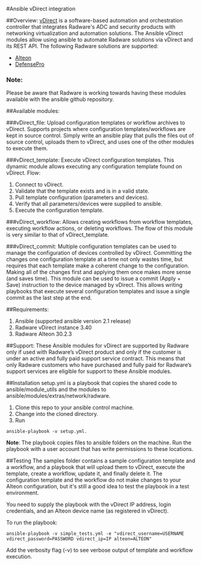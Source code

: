 #Ansible vDirect integration

##Overview:
[vDirect](https://www.radware.com/Products/vDirect/) is a software-based automation and orchestration controller that integrates Radware's ADC and security products with networking virtualization and automation solutions. 
The Ansible vDirect modules allow using ansible to automate Radware solutions via vDirect and its REST API.
The following Radware solutions are supported:

 - [Alteon](https://www.radware.com/Products/Alteon/)
 - [DefensePro](https://www.radware.com/Products/DefensePro/)

### Note: 
Please be aware that Radware is working towards having these modules available with the ansible github repository.

##Available modules:

###vDirect_file:
Upload configuration templates or workflow archives to vDirect. Supports projects where configuration templates/workflows are kept in source control. Simply write an ansible play that pulls the files out of source control, uploads them to vDirect, and uses one of the other modules to execute them.

###vDirect_template:
Execute vDirect configuration templates. This dynamic module allows executing any configuration template found on vDirect. 
Flow:

1. Connect to vDirect.
2. Validate that the template exists and is in a valid state.
3. Pull template configuration (parameters and devices).
4. Verify that all parameters/devices were supplied to ansible.
5. Execute the configuration template.

###vDirect_workflow:
Allows creating workflows from workflow templates, executing workflow actions, or deleting workflows. 
The flow of this module is very similar to that of vDirect_template.

###vDirect_commit:
Multiple configuration templates can be used to manage the configuration of devices controlled by vDirect. Committing the changes one configuration template at a time not only wastes time, but requires that each template make a coherent change to the configuration.
Making all of the changes first and applying them once makes more sense (and saves time).
This module can be used to issue a commit (Apply + Save) instruction to the device managed by vDirect.
This allows writing playbooks that execute several configuration templates and issue a single commit as the last step at the end.

##Requirements:
1. Ansible (supported ansible version 2.1 release)
2. Radware vDirect instance 3.40
3. Radware Alteon 30.2.3

##Support:
These Ansible modules for vDirect are supported by Radware only if used with Radware’s vDirect product and only if the customer is under an active and fully paid support service contract. This means that only Radware customers who have purchased and fully paid for Radware’s support services are eligible for support to these Ansible modules.

##Installation
setup.yml is a playbook that copies the shared code to ansible/module_utils and the modules to ansible/modules/extras/network/radware.

1. Clone this repo to your ansible control machine.
2. Change into the cloned directory.
3. Run 
 
 ```ansible-playbook -v setup.yml.```

**Note**: The playbook copies files to ansible folders on the machine. Run the playbook with a user account that has write permissions to these locations.

##Testing
The samples folder contains a sample configuration template and a workflow, and a playbook that will upload them to vDirect, execute the template, create a workflow, update it, and finally delete it.
The configuration template and the workflow do not make changes to your Alteon configuration, but it's still a good idea to test the playbook in a test environment.

You need to supply the playbook with the vDirect IP address, login credentials, and an Alteon device name (as registered in vDirect).

To run the playbook:

```ansible-playbook -v simple_tests.yml -e "vdirect_username=USERNAME vdirect_password=PASSWORD vdirect_ip=IP alteon=ALTEON"```

Add the verbosity flag (-v) to see verbose output of template and workflow execution.




